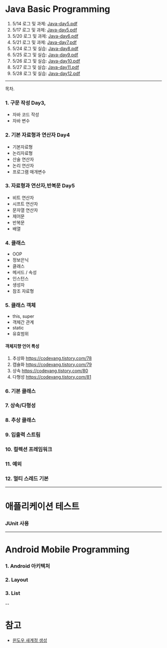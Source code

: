 # Java Basic Programming


1. 5/14 로그 및 과제: [Java-day5.pdf](/01-Start/day4_7/Java-day5.pdf)
1. 5/17 로그 및 과제: [Java-day5.pdf](/01-Start/day4_7/Java-day5.pdf)
1. 5/20 로그 및 과제: [Java-day6.pdf](/01-Java/files/Java-day6.pdf)
1. 5/21 로그 및 과제: [Java-day7.pdf](/01-Java/files/Java-day7.pdf)
1. 5/24 로그 및 실습: [Java-day8.pdf](/01-Java/files/Java-day8.pdf)
1. 5/25 로그 및 실습: [Java-day9.pdf](/01-Java/files/Java-day9.pdf)
1. 5/26 로그 및 실습: [Java-day10.pdf](/01-Java/files/Java-day10.pdf)
1. 5/27 로그 및 실습: [Java-day11.pdf](/01-Java/files/Java-day11.pdf)
1. 5/28 로그 및 실습: [Java-day12.pdf](/01-Java/files/Java-day12.pdf)

---

목차.

### 1. 구문 작성 Day3,

 - 자바 코드 작성
 - 자바 변수

### 2. 기본 자료형과 연산자 Day4

 - 기본자료형
 - 논리자료형
 - 산술 연산자
 - 논리 연산자
 - 프로그램 매개변수

### 3. 자료형과 연산자,반복문 Day5

 - 비트 연산자
 - 시프트 연산자
 - 문자열 연산자
 - 제어문
 - 반복문
 - 배열

### 4. 클래스

 - OOP
 - 정보은닉
 - 클래스
 - 메서드 / 속성
 - 인스턴스
 - 생성자
 - 참조 자료형



### 5. 클래스 객체

  - this, super
  - 객체간 관계
  - static
  - 유효범위

#### 객체지향 언어 특성
  1. 추상화 https://codevang.tistory.com/78
  2. 캡슐화 https://codevang.tistory.com/79
  3. 상속    https://codevang.tistory.com/80
  4. 다형성 https://codevang.tistory.com/81


### 6. 기본 클래스

### 7. 상속/다형성

### 8. 추상 클래스

### 9. 입출력 스트림

### 10. 컬렉션 프레임워크

### 11. 예외

### 12. 멀티 스레드 기본

---

# 애플리케이션 테스트

### JUnit 사용


---

# Android Mobile Programming

### 1. Android 아키텍처

### 2. Layout

### 3. List

--

# 참고

 - [윈도우 새계정 생성](/01-Start/윈도우새계정.pdf)
